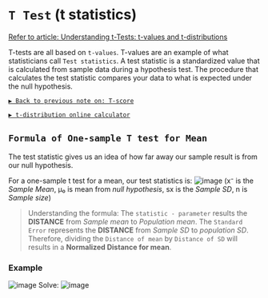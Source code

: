# `T Test` (t statistics)

[Refer to article: Understanding t-Tests: t-values and t-distributions](http://blog.minitab.com/blog/adventures-in-statistics-2/understanding-t-tests-t-values-and-t-distributions)

T-tests are all based on `t-values`. 
T-values are an example of what statisticians call `Test statistics`. A test statistic is a standardized value that is calculated from sample data during a hypothesis test. 
The procedure that calculates the test statistic compares your data to what is expected under the null hypothesis.

[`▶︎ Back to previous note on: T-score`](https://github.com/solomonxie/solomonxie.github.io/issues/50#issuecomment-418987783)

[`▶︎ t-distribution online calculator`](https://surfstat.anu.edu.au/surfstat-home/tables/t.php)

## `Formula of One-sample T test for Mean`
The test statistic gives us an idea of how far away our sample result is from our null hypothesis. 

For a one-sample t test for a mean, our test statistics is:
![image](https://user-images.githubusercontent.com/14041622/45406894-69243700-b69a-11e8-818c-96bbd88854d7.png)
(x⁻ is the _Sample Mean_, μ₀ is mean from _null hypothesis_, sx is the _Sample SD_, n is _Sample size_)

> Understanding the formula:
The `statistic - parameter` results the **DISTANCE** from _Sample mean_ to _Population mean_.
The `Standard Error` represents the **DISTANCE** from _Sample SD_ to _population SD_.
Therefore, dividing the `Distance of mean` by `Distance of SD` will results in a **Normalized Distance for mean**.

### Example
![image](https://user-images.githubusercontent.com/14041622/45405038-e9936980-b693-11e8-87d2-32e15b33910b.png)
Solve:
![image](https://user-images.githubusercontent.com/14041622/45405403-522f1600-b695-11e8-88e0-71a1bd6bdf4a.png)
